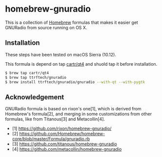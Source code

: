 # homebrew-gnuradio

This is a collection of [Homebrew](https://github.com/mxcl/homebrew) formulas
that makes it easier get GNURadio from source running on OS X.

## Installation

These steps have been tested on macOS Sierra (10.12).

This formula is depend on tap [cartr/qt4](https://github.com/cartr/homebrew-qt4) and shuold tap it before installation.

```bash
$ brew tap cartr/qt4
$ brew tap ttrftech/gnuradio
$ brew install ttrftech/gnuradio/gnuradio --with-qt --with-pygtk
```

## Acknowledgement

GNURadio formula is based on rixon's one[1], which is derived from Homebrew's formula[2], and merging in some customizations from other formulas, like from Titanous[3] and Metacollin[4].

- [1] https://github.com/rixon/homebrew-gnuradio/
- [2] https://github.com/Homebrew/homebrew-core/blob/master/Formula/gnuradio.rb
- [3] https://github.com/titanous/homebrew-gnuradio
- [4] https://github.com/metacollin/homebrew-gnuradio

